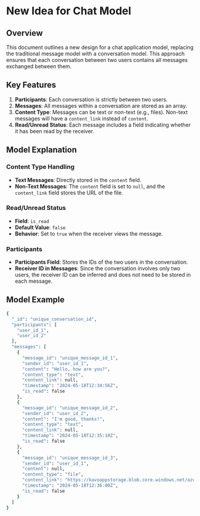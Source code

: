 # New Idea for Chat Model

## Overview

This document outlines a new design for a chat application model, replacing the traditional message model with a conversation model. This approach ensures that each conversation between two users contains all messages exchanged between them. 

## Key Features

1. **Participants**: Each conversation is strictly between two users.
2. **Messages**: All messages within a conversation are stored as an array.
3. **Content Type**: Messages can be text or non-text (e.g., files). Non-text messages will have a `content_link` instead of `content`.
4. **Read/Unread Status**: Each message includes a field indicating whether it has been read by the receiver.

## Model Explanation

### Content Type Handling
- **Text Messages**: Directly stored in the `content` field.
- **Non-Text Messages**: The `content` field is set to `null`, and the `content_link` field stores the URL of the file.

### Read/Unread Status
- **Field**: `is_read`
- **Default Value**: `false`
- **Behavior**: Set to `true` when the receiver views the message.

### Participants
- **Participants Field**: Stores the IDs of the two users in the conversation.
- **Receiver ID in Messages**: Since the conversation involves only two users, the receiver ID can be inferred and does not need to be stored in each message.

## Model Example

```bash
{
  "_id": "unique_conversation_id",
  "participants": [
    "user_id_1",
    "user_id_2"
  ],
  "messages": [
    {
      "message_id": "unique_message_id_1",
      "sender_id": "user_id_1",
      "content": "Hello, how are you?",
      "content_type": "text",
      "content_link": null,
      "timestamp": "2024-05-18T12:34:56Z",
      "is_read": false
    },
    {
      "message_id": "unique_message_id_2",
      "sender_id": "user_id_2",
      "content": "I'm good, thanks!",
      "content_type": "text",
      "content_link": null,
      "timestamp": "2024-05-18T12:35:10Z",
      "is_read": false
    },
    {
      "message_id": "unique_message_id_3",
      "sender_id": "user_id_1",
      "content": null,
      "content_type": "file",
      "content_link": "https://kavoappstorage.blob.core.windows.net/azure-filearchive/test.jpg",
      "timestamp": "2024-05-18T12:36:00Z",
      "is_read": false
    }
  ]
}
